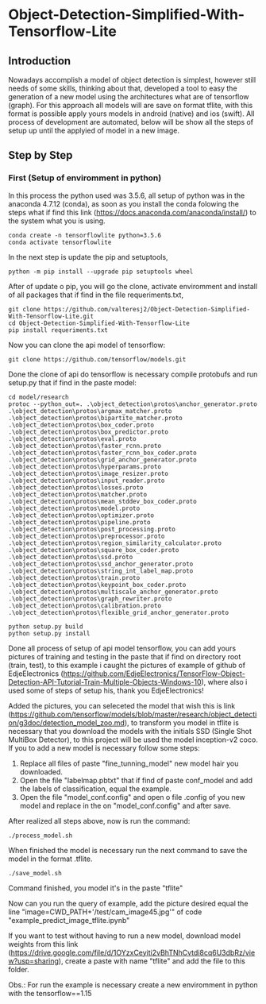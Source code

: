 # Object-Detection-Simplified-With-Tensorflow-Lite

## Introduction 
Nowadays accomplish a model of object detection is simplest, however still needs of some skills, thinking about that, developed a tool to easy the generation of a new model using the architectures what are of tensorflow (graph). For this approach all models will are save on format tflite, with this format is possible apply yours models in android (native) and ios (swift). 
All process of development are automated, below will be show all the steps of setup up until the applyied of model in a new image.

## Step by Step

### First (Setup of enviromment in python)

In this process the python used was 3.5.6, all setup of python was in the anaconda 4.7.12 (conda), as soon as you install the conda folowing the steps what if find this link (https://docs.anaconda.com/anaconda/install/) to the system what you is using.

```
conda create -n tensorflowlite python=3.5.6
conda activate tensorflowlite
```

In the next step is update the pip and setuptools,

```
python -m pip install --upgrade pip setuptools wheel
```

After of update o pip, you will go the clone, activate enviromment and install of all packages that if find in the file requeriments.txt,

```
git clone https://github.com/valteresj2/Object-Detection-Simplified-With-Tensorflow-Lite.git
cd Object-Detection-Simplified-With-Tensorflow-Lite
pip install requeriments.txt
```

Now you can clone the api model of tensorflow:
```
git clone https://github.com/tensorflow/models.git
```

Done the clone of api do tensorflow is necessary compile protobufs and run setup.py that if find in the paste model:
```
cd model/research
protoc --python_out=. .\object_detection\protos\anchor_generator.proto .\object_detection\protos\argmax_matcher.proto .\object_detection\protos\bipartite_matcher.proto .\object_detection\protos\box_coder.proto .\object_detection\protos\box_predictor.proto .\object_detection\protos\eval.proto .\object_detection\protos\faster_rcnn.proto .\object_detection\protos\faster_rcnn_box_coder.proto .\object_detection\protos\grid_anchor_generator.proto .\object_detection\protos\hyperparams.proto .\object_detection\protos\image_resizer.proto .\object_detection\protos\input_reader.proto .\object_detection\protos\losses.proto .\object_detection\protos\matcher.proto .\object_detection\protos\mean_stddev_box_coder.proto .\object_detection\protos\model.proto .\object_detection\protos\optimizer.proto .\object_detection\protos\pipeline.proto .\object_detection\protos\post_processing.proto .\object_detection\protos\preprocessor.proto .\object_detection\protos\region_similarity_calculator.proto .\object_detection\protos\square_box_coder.proto .\object_detection\protos\ssd.proto .\object_detection\protos\ssd_anchor_generator.proto .\object_detection\protos\string_int_label_map.proto .\object_detection\protos\train.proto .\object_detection\protos\keypoint_box_coder.proto .\object_detection\protos\multiscale_anchor_generator.proto .\object_detection\protos\graph_rewriter.proto .\object_detection\protos\calibration.proto .\object_detection\protos\flexible_grid_anchor_generator.proto

python setup.py build
python setup.py install
```

Done all process of setup of api model tensorflow, you can add yours pictures of training and testing in the paste that if find on directory root (train, test), to this example i caught the pictures of example  of github of EdjeElectronics (https://github.com/EdjeElectronics/TensorFlow-Object-Detection-API-Tutorial-Train-Multiple-Objects-Windows-10), where also i used some of steps of setup his, thank you EdjeElectronics!

Added the pictures, you can seleceted the model that wish this is link (https://github.com/tensorflow/models/blob/master/research/object_detection/g3doc/detection_model_zoo.md), to transform you model in tflite is necessary that you download the models with the initials SSD (Single Shot MultiBox Detector), to this project will be used the model inception-v2 coco. If you to add a new model is necessary follow some steps:

1. Replace all files of paste "fine_tunning_model" new model hair you downloaded.
2. Open the file "labelmap.pbtxt" that if find of paste conf_model and add the labels of classification, equal the example. 
3. Open the file "model_conf.config" and open o file .config of you new model and replace in the on "model_conf.config" and after save.

After realized all steps above, now is run the command:
```
./process_model.sh
```

When finished the model is necessary run the next command to save the model in the format .tflite.
```
./save_model.sh
```

Command finished, you model it's in the paste "tflite"

Now can you run the query of example, add the picture desired equal the line "image=CWD_PATH+'/test/cam_image45.jpg'" of code "example_predict_image_tflite.ipynb"

If you want to test without having to run a new model, download model weights from this link (https://drive.google.com/file/d/1OYzxCeyiti2vBhTNhCvtdi8cq6U3dbRz/view?usp=sharing), create a paste with name "tflite" and add the file to this folder.

Obs.: For run the example is necessary create a new enviromment in python with the tensorflow==1.15






